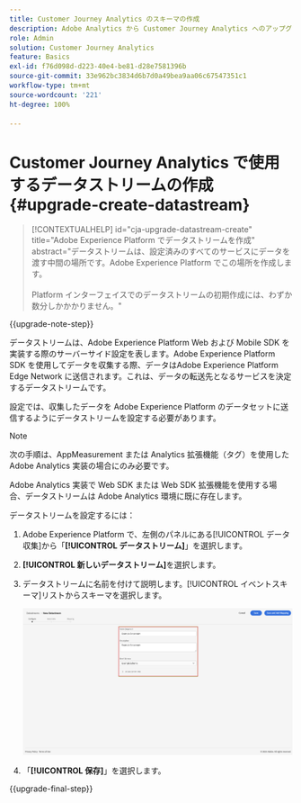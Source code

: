 ```yaml
---
title: Customer Journey Analytics のスキーマの作成
description: Adobe Analytics から Customer Journey Analytics へのアップグレード時に推奨されるパスについて説明します。
role: Admin
solution: Customer Journey Analytics
feature: Basics
exl-id: f76d098d-d223-40e4-be81-d28e7581396b
source-git-commit: 33e962bc3834d6b7d0a49bea9aa06c67547351c1
workflow-type: tm+mt
source-wordcount: '221'
ht-degree: 100%

---
```


# Customer Journey Analytics で使用するデータストリームの作成 {#upgrade-create-datastream}

<!-- markdownlint-disable MD034 -->

>[!CONTEXTUALHELP]
>id="cja-upgrade-datastream-create"
>title="Adobe Experience Platform でデータストリームを作成"
>abstract="データストリームは、設定済みのすべてのサービスにデータを渡す中間の場所です。Adobe Experience Platform でこの場所を作成します。<br><br>Platform インターフェイスでのデータストリームの初期作成には、わずか数分しかかかりません。"

<!-- markdownlint-enable MD034 -->

{{upgrade-note-step}}

<!-- Should we single source this instead of duplicate it? The following steps were copied from: /help/data-ingestion/aepwebsdk.md-->

データストリームは、Adobe Experience Platform Web および Mobile SDK を実装する際のサーバーサイド設定を表します。Adobe Experience Platform SDK を使用してデータを収集する際、データはAdobe Experience Platform Edge Network に送信されます。これは、データの転送先となるサービスを決定するデータストリームです。

設定では、収集したデータを Adobe Experience Platform のデータセットに送信するようにデータストリームを設定する必要があります。

>[!NOTE]
>
>次の手順は、AppMeasurement または Analytics 拡張機能（タグ）を使用した Adobe Analytics 実装の場合にのみ必要です。
>
>Adobe Analytics 実装で Web SDK または Web SDK 拡張機能を使用する場合、データストリームは Adobe Analytics 環境に既に存在します。

データストリームを設定するには：

1. Adobe Experience Platform で、左側のパネルにある[!UICONTROL データ収集]から「**[!UICONTROL データストリーム]**」を選択します。

1. **[!UICONTROL 新しいデータストリーム]**&#x200B;を選択します。

1. データストリームに名前を付けて説明します。[!UICONTROL イベントスキーマ]リストからスキーマを選択します。

   ![新規データストリーム](assets/new-datastream.png)

1. 「**[!UICONTROL 保存]**」を選択します。

{{upgrade-final-step}}
